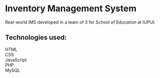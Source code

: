 # Inventory Management System
Real-world IMS developed in a team of 3 for School of Education at IUPUI. 

## Technologies used:
HTML <br>
CSS <br>
JavaScript <br> 
PHP <br>
MySQL
